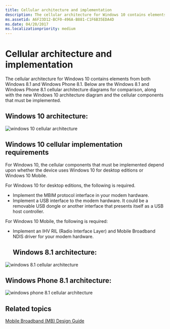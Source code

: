 ```yaml
---
title: Cellular architecture and implementation
description: The cellular architecture for Windows 10 contains elements from both Windows 8.1 and Windows Phone 8.1.
ms.assetid: A6F23D12-BCF0-496A-B881-C1F6B35EDA4D
ms.date: 04/20/2017
ms.localizationpriority: medium
---
```


# Cellular architecture and implementation


The cellular architecture for Windows 10 contains elements from both Windows 8.1 and Windows Phone 8.1. Below are the Windows 8.1 and Windows Phone 8.1 cellular architecture diagrams for comparison, along with the new Windows 10 architecture diagram and the cellular components that must be implemented.

## Windows 10 architecture:


![windows 10 cellular architecture](images/win10-cellular-architecture.png)

## Windows 10 cellular implementation requirements


For Windows 10, the cellular components that must be implemented depend upon whether the device uses Windows 10 for desktop editions or Windows 10 Mobile.

For Windows 10 for desktop editions, the following is required.

-   Implement the MBIM protocol interface in your modem hardware.
-   Implement a USB interface to the modem hardware. It could be a removable USB dongle or another interface that presents itself as a USB host controller.

For Windows 10 Mobile, the following is required:

- Implement an IHV RIL (Radio Interface Layer) and Mobile Broadband NDIS driver for your modem hardware.
  ## Windows 8.1 architecture:


![windows 8.1 cellular architecture](images/win81-cellular-architecture.png)

## Windows Phone 8.1 architecture:


![windows phone 8.1 cellular architecture](images/winphone81-cellular-architecture.png)


## Related topics


[Mobile Broadband (MB) Design Guide](mobile-broadband--mb--design-guide.md)

 

 






